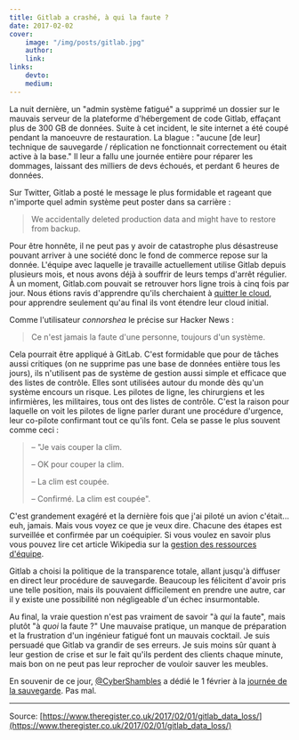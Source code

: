 ```yaml
---
title: Gitlab a crashé, à qui la faute ?
date: 2017-02-02
cover:
    image: "/img/posts/gitlab.jpg"
    author:
    link:
links:
    devto:
    medium:
---
```

La nuit dernière, un "admin système fatigué" a supprimé un dossier sur le mauvais serveur de la plateforme d'hébergement de code Gitlab, effaçant plus de 300 GB de données. Suite à cet incident, le site internet a été coupé pendant la manoeuvre de restauration. La blague : "aucune [de leur] technique de sauvegarde / réplication ne fonctionnait correctement ou était active à la base." Il leur a fallu une journée entière pour réparer les dommages, laissant des milliers de devs échoués, et perdant 6 heures de données.

Sur Twitter, Gitlab a posté le message le plus formidable et rageant que n'importe quel admin système peut poster dans sa carrière :

> We accidentally deleted production data and might have to restore from backup.

Pour être honnête, il ne peut pas y avoir de catastrophe plus désastreuse pouvant arriver à une société donc le fond de commerce repose sur la donnée. L'équipe avec laquelle je travaille actuellement utilise Gitlab depuis plusieurs mois, et nous avons déjà à souffrir de leurs temps d'arrêt régulier. À un moment, Gitlab.com pouvait se retrouver hors ligne trois à cinq fois par jour. Nous étions ravis d'apprendre qu'ils cherchaient à [quitter le cloud](https://about.gitlab.com/2016/12/11/proposed-server-purchase-for-gitlab-com/), pour apprendre seulement qu'au final ils vont étendre leur cloud initial.

Comme l'utilisateur *connorshea* le précise sur Hacker News :

> Ce n'est jamais la faute d'une personne, toujours d'un système.

Cela pourrait être appliqué à GitLab. C'est formidable que pour de tâches aussi critiques (on ne supprime pas une base de données entière tous les jours), ils n'utilisent pas de système de gestion aussi simple et efficace que des listes de contrôle. Elles sont utilisées autour du monde dès qu'un système encours un risque. Les pilotes de ligne, les chirurgiens et les infirmières, les militaires, tous ont des listes de contrôle. C'est la raison pour laquelle on voit les pilotes de ligne parler durant une procédure d'urgence, leur co-pilote confirmant tout ce qu'ils font. Cela se passe le plus souvent comme ceci :

> – "Je vais couper la clim.
>
> – OK pour couper la clim.
>
> – La clim est coupée.
>
> – Confirmé. La clim est coupée".

C'est grandement exagéré et la dernière fois que j'ai piloté un avion c'était... euh, jamais. Mais vous voyez ce que je veux dire. Chacune des étapes est surveillée et confirmée par un coéquipier. Si vous voulez en savoir plus vous pouvez lire cet article Wikipedia sur la [gestion des ressources d'équipe](https://en.wikipedia.org/wiki/Crew_resource_management).

Gitlab a choisi la politique de la transparence totale, allant jusqu'à diffuser en direct leur procédure de sauvegarde. Beaucoup les félicitent d'avoir pris une telle position, mais ils pouvaient difficilement en prendre une autre, car il y existe une possibilité non  négligeable d'un échec insurmontable.

Au final, la vraie question n'est pas vraiment de savoir "à *qui* la faute", mais plutôt "à *quoi* la faute ?" Une mauvaise pratique, un manque de préparation et la frustration d'un ingénieur fatigué font un mauvais cocktail. Je suis persuadé que Gitlab va grandir de ses erreurs. Je suis moins sûr quant à leur gestion de crise et sur le fait qu'ils perdent des clients chaque minute, mais bon on ne peut pas leur reprocher de vouloir sauver les meubles.

En souvenir de ce jour, [@CyberShambles](https://twitter.com/CyberShambles) a dédié le 1 février à la [journée de la sauvegarde](http://checkyourbackups.work/). Pas mal.

---
Source: [https://www.theregister.co.uk/2017/02/01/gitlab_data_loss/](https://www.theregister.co.uk/2017/02/01/gitlab_data_loss/)
